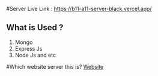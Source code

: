 #Server Live Link : https://b11-a11-server-black.vercel.app/


## What is Used ?
1. Mongo
2. Express Js
3. Node Js and etc


#Which website server this is?
[Website](https://b11-a11-ecdf8.web.app/)
